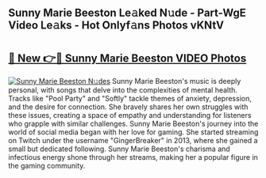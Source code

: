 ## Sunny Marie Beeston Le𝚊ked N𝚞de - Part-WgE Video Le𝚊ks - Hot Onlyf𝚊ns Photos vKNtV

# <h2><a href="http://ab45112.deff.icu/?id=Sunny+Marie+Beeston">🔗 New 👉🔴 Sunny Marie Beeston VIDEO Photos</a></h2>

[![Sunny Marie Beeston N𝚞des](https://i.imgur.com/rIISA9y.gif)](http://ab45112.deff.icu/?id=Sunny+Marie+Beeston)
Sunny Marie Beeston's music is deeply personal, with songs that delve into the complexities of mental health. Tracks like "Pool Party" and "Softly" tackle themes of anxiety, depression, and the desire for connection. She bravely shares her own struggles with these issues, creating a space of empathy and understanding for listeners who grapple with similar challenges. Sunny Marie Beeston's journey into the world of social media began with her love for gaming. She started streaming on Twitch under the username "GingerBreaker" in 2013, where she gained a small but dedicated following. Sunny Marie Beeston's charisma and infectious energy shone through her streams, making her a popular figure in the gaming community.

